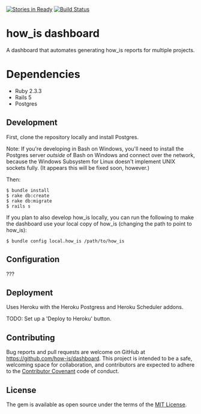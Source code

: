 [![Stories in Ready](https://badge.waffle.io/how-is/dashboard.png?label=ready&title=Ready)](https://waffle.io/how-is/dashboard)
[![Build
Status](https://travis-ci.org/how-is/dashboard.svg?branch=master)](https://travis-ci.org/how-is/dashboard)

# how\_is dashboard

A dashboard that automates generating how\_is reports for multiple projects.


# Dependencies

* Ruby 2.3.3
* Rails 5
* Postgres


## Development

First, clone the repository locally and install Postgres.

Note: If you're developing in Bash on Windows, you'll need to install
the Postgres server _outside_ of Bash on Windows and connect over the
network, because the Windows Subsystem for Linux doesn't implement UNIX
sockets fully. (It appears this will be fixed soon, however.)

Then:

```
$ bundle install
$ rake db:create
$ rake db:migrate
$ rails s
```

If you plan to also develop how\_is locally, you can run the following
to make the dashboard use your local copy of how\_is (changing the path
to point to how\_is):

```
$ bundle config local.how_is /path/to/how_is
```


## Configuration

???


## Deployment

Uses Heroku with the Heroku Postgress and Heroku Scheduler addons.

TODO: Set up a 'Deploy to Heroku' button.


## Contributing

Bug reports and pull requests are welcome on GitHub at
https://github.com/how-is/dashboard. This project is intended to be a
safe, welcoming space for collaboration, and contributors are expected
to adhere to the [Contributor Covenant](http://contributor-covenant.org)
code of conduct.


## License

The gem is available as open source under the terms of the [MIT
License](http://opensource.org/licenses/MIT).
